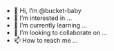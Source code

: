 - 👋 Hi, I’m @bucket-baby
- 👀 I’m interested in ...
- 🌱 I’m currently learning ...
- 💞️ I’m looking to collaborate on ...
- 📫 How to reach me ...

<!---
bucket-baby/bucket-baby is a ✨ special ✨ repository because its `README.md` (this file) appears on your GitHub profile.
You can click the Preview link to take a look at your changes.
--->
